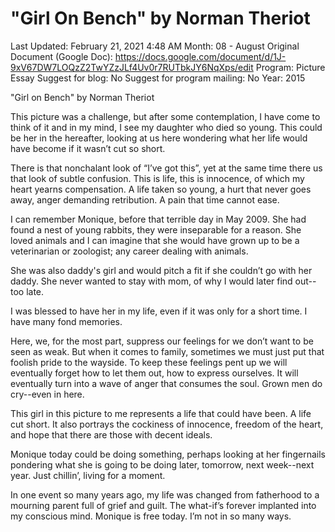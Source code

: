 # "Girl On Bench" by Norman Theriot

Last Updated: February 21, 2021 4:48 AM
Month: 08 - August
Original Document (Google Doc): https://docs.google.com/document/d/1J-9xV67DW7LOQzZ2TwYZzJLf4Uv0r7RUTbkJY6NqXps/edit
Program: Picture Essay
Suggest for blog: No
Suggest for program mailing: No
Year: 2015

"Girl on Bench" by Norman Theriot

This picture was a challenge, but after some contemplation, I have come to think of it and in my mind, I see my daughter who died so young. This could be her in the hereafter, looking at us here wondering what her life would have become if it wasn’t cut so short.

There is that nonchalant look of “I’ve got this”, yet at the same time there us that look of subtle confusion. This is life, this is innocence, of which my heart yearns compensation. A life taken so young, a hurt that never goes away, anger demanding retribution. A pain that time cannot ease.

I can remember Monique, before that terrible day in May 2009. She had found a nest of young rabbits, they were inseparable for a reason. She loved animals and I can imagine that she would have grown up to be a veterinarian or zoologist; any career dealing with animals.

She was also daddy's girl and would pitch a fit if she couldn’t go with her daddy. She never wanted to stay with mom, of why I would later find out--too late.

I was blessed to have her in my life, even if it was only for a short time. I have many fond memories.

Here, we, for the most part, suppress our feelings for we don’t want to be seen as weak. But when it comes to family, sometimes we must just put that foolish pride to the wayside. To keep these feelings pent up we will eventually forget how to let them out, how to express ourselves. It will eventually turn into a wave of anger that consumes the soul. Grown men do cry--even in here.

This girl in this picture to me represents a life that could have been. A life cut short. It also portrays the cockiness of innocence, freedom of the heart, and hope that there are those with decent ideals.

Monique today could be doing something, perhaps looking at her fingernails pondering what she is going to be doing later, tomorrow, next week--next year. Just chillin’, living for a moment.

In one event so many years ago, my life was changed from fatherhood to a mourning parent full of grief and guilt. The what-if’s forever implanted into my conscious mind. Monique is free today. I’m not in so many ways.